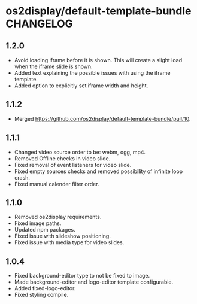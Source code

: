 # os2display/default-template-bundle CHANGELOG

## 1.2.0

* Avoid loading iframe before it is shown. This will create a slight load when the iframe slide is shown.
* Added text explaining the possible issues with using the iframe template.
* Added option to explicitly set iframe width and height.

## 1.1.2

* Merged https://github.com/os2display/default-template-bundle/pull/10.

## 1.1.1

* Changed video source order to be: webm, ogg, mp4.
* Removed Offline checks in video slide.
* Fixed removal of event listeners for video slide.
* Fixed empty sources checks and removed possibility of infinite loop crash.
* Fixed manual calender filter order.

## 1.1.0

* Removed os2display requirements.
* Fixed image paths.
* Updated npm packages.
* Fixed issue with slideshow positioning.
* Fixed issue with media type for video slides.

## 1.0.4

* Fixed background-editor type to not be fixed to image.
* Made background-editor and logo-editor template configurable.
* Added fixed-logo-editor.
* Fixed styling compile.
